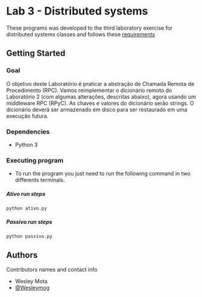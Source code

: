 # Lab 3 - Distributed systems 

These programs was developed to the third laboratory exercise for distributed systems classes and follows these [requirements](https://drive.google.com/file/d/1Q92bBrMrNRgFN7lApVq-z7h3zHA_y1MR/view)

## Getting Started
### Goal
O objetivo deste Laboratório é praticar a abstração de Chamada Remota de Procedimento (RPC).
Vamos reimplementar o dicionário remoto do Laboratório 2 (com algumas alterações, descritas abaixo), agora usando um middleware RPC (RPyC). As chaves e valores do dicionário serão strings. O dicionário deverá ser armazenado em disco para ser restaurado em uma execução futura.


### Dependencies

* Python 3

### Executing program

* To run the program you just need to run the following command in two differents terminals.
##### Ativo run steps
```
python ativo.py
```
##### Passivo run steps
```
python passivo.py
```

## Authors

Contributors names and contact info

* Wesley Mota  
* [@Wesleymog](https://github.com/wesleymog)
